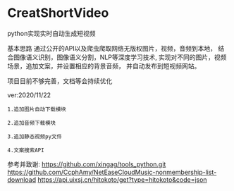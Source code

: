# CreatShortVideo
python实现实时自动生成短视频

基本思路
通过公开的API以及爬虫爬取网络无版权图片，视频，音频到本地，
结合图像语义识别，图像语义分割，NLP等深度学习技术,
实现对不同的图片，视频场景，追加文案，并设置相应的背景音频，
并自动发布到短视频网站。


项目目前不够完善，文档等会持续优化

ver:2020/11/22

	1.追加图片自动下载模块

	2.追加音频下载模块

	3.追加静态视频py文件

	4.文案搜索API



参考并致谢:
https://github.com/xingag/tools_python.git
https://github.com/CcphAmy/NetEaseCloudMusic-nonmembership-list-download
https://api.uixsj.cn/hitokoto/get?type=hitokoto&code=json
